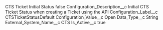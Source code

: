 <?xml version="1.0" encoding="UTF-8"?>
<CustomMetadata xmlns="http://soap.sforce.com/2006/04/metadata" xmlns:xsi="http://www.w3.org/2001/XMLSchema-instance" xmlns:xsd="http://www.w3.org/2001/XMLSchema">
    <label>CTS Ticket Initial Status</label>
    <protected>false</protected>
    <values>
        <field>Configuration_Description__c</field>
        <value xsi:type="xsd:string">Initial CTS Ticket Status when creating a Ticket using the API</value>
    </values>
    <values>
        <field>Configuration_Label__c</field>
        <value xsi:type="xsd:string">CTSTicketStatusDefault</value>
    </values>
    <values>
        <field>Configuration_Value__c</field>
        <value xsi:type="xsd:string">Open</value>
    </values>
    <values>
        <field>Data_Type__c</field>
        <value xsi:type="xsd:string">String</value>
    </values>
    <values>
        <field>External_System_Name__c</field>
        <value xsi:type="xsd:string">CTS</value>
    </values>
    <values>
        <field>Is_Active__c</field>
        <value xsi:type="xsd:boolean">true</value>
    </values>
</CustomMetadata>

